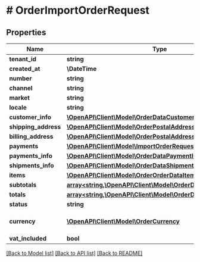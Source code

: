 # # OrderImportOrderRequest


## Properties 


Name | Type | Description | Notes
------------ | ------------- | ------------- | -------------
**tenant_id**| **string** |   |
**created_at**| **\DateTime** |   | [optional]
**number**| **string** |   |
**channel**| **string** |   | [optional]
**market**| **string** |   |
**locale**| **string** |   |
**customer_info**| [**\OpenAPI\Client\Model\OrderDataCustomerInfo**](OrderDataCustomerInfo.md) |   |
**shipping_address**| [**\OpenAPI\Client\Model\OrderPostalAddress**](OrderPostalAddress.md) |   |
**billing_address**| [**\OpenAPI\Client\Model\OrderPostalAddress**](OrderPostalAddress.md) |   |
**payments**| [**\OpenAPI\Client\Model\ImportOrderRequestImportedPayment[]**](ImportOrderRequestImportedPayment.md) |   |
**payments_info**| [**\OpenAPI\Client\Model\OrderDataPaymentInfo[]**](OrderDataPaymentInfo.md) |   |
**shipments_info**| [**\OpenAPI\Client\Model\OrderDataShipmentInfo[]**](OrderDataShipmentInfo.md) |   |
**items**| [**\OpenAPI\Client\Model\OrderOrderDataItem[]**](OrderOrderDataItem.md) |   |
**subtotals**| [**array<string,\OpenAPI\Client\Model\OrderDataSubtotal>**](OrderDataSubtotal.md) |   |
**totals**| [**array<string,\OpenAPI\Client\Model\OrderDataTotal>**](OrderDataTotal.md) |   |
**status**| **string** |   |
**currency**| [**\OpenAPI\Client\Model\OrderCurrency**](OrderCurrency.md) |  for more information please, see Model/OrderCurrency.php  |
**vat_included**| **bool** |   | [optional]


[[Back to Model list]](../../README.md#models) [[Back to API list]](../../README.md#endpoints) [[Back to README]](../../README.md)

